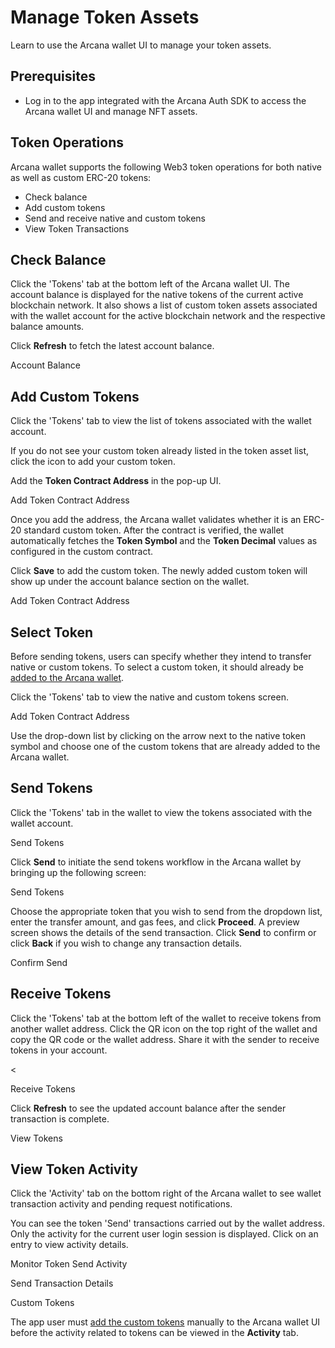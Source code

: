 # Manage Token Assets

Learn to use the Arcana wallet UI to manage your token assets.

## Prerequisites

- Log in to the app integrated with the Arcana Auth SDK to access the Arcana wallet UI and manage NFT assets.

## Token Operations

Arcana wallet supports the following Web3 token operations for both native as well as custom ERC-20 tokens:

- Check balance
- Add custom tokens
- Send and receive native and custom tokens
- View Token Transactions

## Check Balance

Click the 'Tokens' tab at the bottom left of the Arcana wallet UI. The account balance is displayed for the native tokens of the current active blockchain network. It also shows a list of custom token assets associated with the wallet account for the active blockchain network and the respective balance amounts.

Click **Refresh** to fetch the latest account balance.

Account Balance

## Add Custom Tokens

Click the 'Tokens' tab to view the list of tokens associated with the wallet account.

If you do not see your custom token already listed in the token asset list, click the icon to add your custom token.

Add the **Token Contract Address** in the pop-up UI.

Add Token Contract Address

Once you add the address, the Arcana wallet validates whether it is an ERC-20 standard custom token. After the contract is verified, the wallet automatically fetches the **Token Symbol** and the **Token Decimal** values as configured in the custom contract.

Click **Save** to add the custom token. The newly added custom token will show up under the account balance section on the wallet.

Add Token Contract Address

## Select Token

Before sending tokens, users can specify whether they intend to transfer native or custom tokens. To select a custom token, it should already be [added to the Arcana wallet](#add-custom-tokens).

Click the 'Tokens' tab to view the native and custom tokens screen.

Add Token Contract Address

Use the drop-down list by clicking on the arrow next to the native token symbol and choose one of the custom tokens that are already added to the Arcana wallet.

## Send Tokens

Click the 'Tokens' tab in the wallet to view the tokens associated with the wallet account.

Send Tokens

Click **Send** to initiate the send tokens workflow in the Arcana wallet by bringing up the following screen:

Send Tokens

Choose the appropriate token that you wish to send from the dropdown list, enter the transfer amount, and gas fees, and click **Proceed**. A preview screen shows the details of the send transaction. Click **Send** to confirm or click **Back** if you wish to change any transaction details.

Confirm Send

## Receive Tokens

Click the 'Tokens' tab at the bottom left of the wallet to receive tokens from another wallet address. Click the QR icon on the top right of the wallet and copy the QR code or the wallet address. Share it with the sender to receive tokens in your account.

\<

Receive Tokens

Click **Refresh** to see the updated account balance after the sender transaction is complete.

View Tokens

## View Token Activity

Click the 'Activity' tab on the bottom right of the Arcana wallet to see wallet transaction activity and pending request notifications.

You can see the token 'Send' transactions carried out by the wallet address. Only the activity for the current user login session is displayed. Click on an entry to view activity details.

Monitor Token Send Activity

Send Transaction Details

Custom Tokens

The app user must [add the custom tokens](#add-custom-tokens) manually to the Arcana wallet UI before the activity related to tokens can be viewed in the **Activity** tab.
